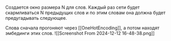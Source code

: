 Создается окно размера N для слов. Каждый раз сети будет скармливаться  N предыдущих слов и по этим словам она должна будет предугадывать следующее.

Слова сначала прогоняют через [[OneHotEncoding]], а потом находят эмбединги этих слов.
![[Screenshot From 2024-12-12 16-48-38.png]]
